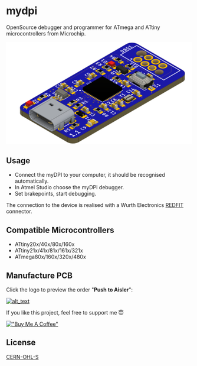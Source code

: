 # mydpi
OpenSource debugger and programmer for ATmega and ATtiny microcontrollers from Microchip.

<p align="center">
  <img width="512" src="/renders/20200423_myDPI_V1.1.png">
</p>

## Usage
+ Connect the myDPI to your computer, it should be recognised automatically. 
+ In Atmel Studio choose the myDPI debugger.
+ Set brakepoints, start debugging.

The connection to the device is realised with a Wurth Electronics [REDFIT](https://www.we-online.com/web/en/electronic_components/produkte_pb/produktinnovationen/redfit.php)
connector.

## Compatible Microcontrollers
+ ATtiny20x/40x/80x/160x
+ ATtiny21x/41x/81x/161x/321x
+ ATmega80x/160x/320x/480x

## Manufacture PCB
Click the logo to preview the order "**Push to Aisler**":

[<img alt="alt_text" width="300" src="https://cdn.aisler.net/packs/static/e01c7ccf5352ef837a15.png">](https://aisler.net/p/new?url=https://raw.githubusercontent.com/jrzwee/mydpi/master/hardware/mydpi.brd&ref=github)

If you like this project, feel free to support me 😇

[!["Buy Me A Coffee"](https://www.buymeacoffee.com/assets/img/custom_images/orange_img.png)](https://www.buymeacoffee.com/zaan)


## License
[CERN-OHL-S](https://ohwr.org/cern_ohl_s_v2.pdf)
